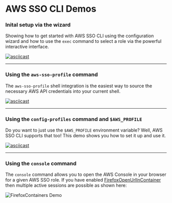 # AWS SSO CLI Demos

### Inital setup via the wizard

Showing how to get started with AWS SSO CLI using the configuration wizard and how
to use the `exec` command to select a role via the powerful interactive interface.

<!-- setup -->
[![asciicast](https://asciinema.org/a/614407.svg)](https://asciinema.org/a/614407)

---

### Using the `aws-sso-profile` command

The `aws-sso-profile` shell integration is the easiest way to source the
necessary AWS API credentials into your current shell.

<!-- profile -->
[![asciicast](https://asciinema.org/a/614412.svg)](https://asciinema.org/a/614412)

---

### Using the `config-profiles` command and `$AWS_PROFILE`

Do you want to just use the `$AWS_PROFILE` environment variable?  Well, AWS SSO CLI
supports that too!  This demo shows you how to set it up and use it.

<!-- config-profiles -->
[![asciicast](https://asciinema.org/a/614413.svg)](https://asciinema.org/a/614413)

---

<!-- console -->
### Using the `console` command

The `console` command allows you to open the AWS Console in your browser for a
given AWS SSO role.  If you have enabled [FirefoxOpenUrlInContainer](
config.md#firefoxopenurlincontainer) then multiple active sessions are possible
as shown here:

![FirefoxContainers Demo](
https://user-images.githubusercontent.com/1075352/166165880-24f7c9af-a037-4e48-aa2d-342f2efe5ad7.gif)
